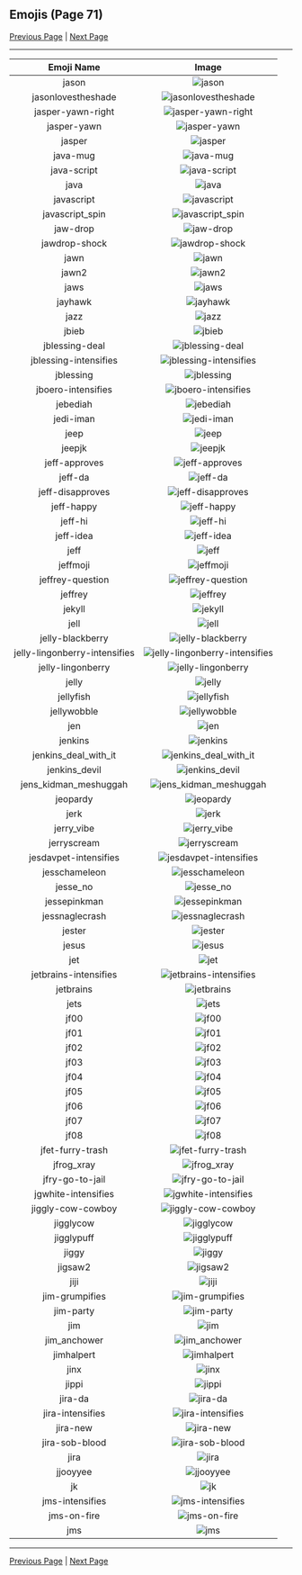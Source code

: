 
## Emojis (Page 71)

[Previous Page](/docs/hc/page-i-0070.md)
  | [Next Page](/docs/hc/page-j-0072.md)

<hr />

|Emoji Name|Image|
| :-: | :-: |
|jason| ![jason](/emojis/hc/jason.png)|
|jasonlovestheshade| ![jasonlovestheshade](/emojis/hc/jasonlovestheshade.png)|
|jasper-yawn-right| ![jasper-yawn-right](/emojis/hc/jasper-yawn-right.png)|
|jasper-yawn| ![jasper-yawn](/emojis/hc/jasper-yawn.png)|
|jasper| ![jasper](/emojis/hc/jasper.png)|
|java-mug| ![java-mug](/emojis/hc/java-mug.png)|
|java-script| ![java-script](/emojis/hc/java-script.png)|
|java| ![java](/emojis/hc/java.png)|
|javascript| ![javascript](/emojis/hc/javascript.png)|
|javascript_spin| ![javascript_spin](/emojis/hc/javascript_spin.gif)|
|jaw-drop| ![jaw-drop](/emojis/hc/jaw-drop.gif)|
|jawdrop-shock| ![jawdrop-shock](/emojis/hc/jawdrop-shock.png)|
|jawn| ![jawn](/emojis/hc/jawn.png)|
|jawn2| ![jawn2](/emojis/hc/jawn2.png)|
|jaws| ![jaws](/emojis/hc/jaws.png)|
|jayhawk| ![jayhawk](/emojis/hc/jayhawk.png)|
|jazz| ![jazz](/emojis/hc/jazz.png)|
|jbieb| ![jbieb](/emojis/hc/jbieb.png)|
|jblessing-deal| ![jblessing-deal](/emojis/hc/jblessing-deal.gif)|
|jblessing-intensifies| ![jblessing-intensifies](/emojis/hc/jblessing-intensifies.png)|
|jblessing| ![jblessing](/emojis/hc/jblessing.gif)|
|jboero-intensifies| ![jboero-intensifies](/emojis/hc/jboero-intensifies.gif)|
|jebediah| ![jebediah](/emojis/hc/jebediah.png)|
|jedi-iman| ![jedi-iman](/emojis/hc/jedi-iman.png)|
|jeep| ![jeep](/emojis/hc/jeep.png)|
|jeepjk| ![jeepjk](/emojis/hc/jeepjk.png)|
|jeff-approves| ![jeff-approves](/emojis/hc/jeff-approves.png)|
|jeff-da| ![jeff-da](/emojis/hc/jeff-da.png)|
|jeff-disapproves| ![jeff-disapproves](/emojis/hc/jeff-disapproves.png)|
|jeff-happy| ![jeff-happy](/emojis/hc/jeff-happy.gif)|
|jeff-hi| ![jeff-hi](/emojis/hc/jeff-hi.gif)|
|jeff-idea| ![jeff-idea](/emojis/hc/jeff-idea.gif)|
|jeff| ![jeff](/emojis/hc/jeff.png)|
|jeffmoji| ![jeffmoji](/emojis/hc/jeffmoji.png)|
|jeffrey-question| ![jeffrey-question](/emojis/hc/jeffrey-question.gif)|
|jeffrey| ![jeffrey](/emojis/hc/jeffrey.gif)|
|jekyll| ![jekyll](/emojis/hc/jekyll.png)|
|jell| ![jell](/emojis/hc/jell.jpg)|
|jelly-blackberry| ![jelly-blackberry](/emojis/hc/jelly-blackberry.png)|
|jelly-lingonberry-intensifies| ![jelly-lingonberry-intensifies](/emojis/hc/jelly-lingonberry-intensifies.gif)|
|jelly-lingonberry| ![jelly-lingonberry](/emojis/hc/jelly-lingonberry.png)|
|jelly| ![jelly](/emojis/hc/jelly.png)|
|jellyfish| ![jellyfish](/emojis/hc/jellyfish.png)|
|jellywobble| ![jellywobble](/emojis/hc/jellywobble.gif)|
|jen| ![jen](/emojis/hc/jen.png)|
|jenkins| ![jenkins](/emojis/hc/jenkins.png)|
|jenkins_deal_with_it| ![jenkins_deal_with_it](/emojis/hc/jenkins_deal_with_it.png)|
|jenkins_devil| ![jenkins_devil](/emojis/hc/jenkins_devil.png)|
|jens_kidman_meshuggah| ![jens_kidman_meshuggah](/emojis/hc/jens_kidman_meshuggah.jpg)|
|jeopardy| ![jeopardy](/emojis/hc/jeopardy.jpg)|
|jerk| ![jerk](/emojis/hc/jerk.jpg)|
|jerry_vibe| ![jerry_vibe](/emojis/hc/jerry_vibe.gif)|
|jerryscream| ![jerryscream](/emojis/hc/jerryscream.png)|
|jesdavpet-intensifies| ![jesdavpet-intensifies](/emojis/hc/jesdavpet-intensifies.gif)|
|jesschameleon| ![jesschameleon](/emojis/hc/jesschameleon.png)|
|jesse_no| ![jesse_no](/emojis/hc/jesse_no.png)|
|jessepinkman| ![jessepinkman](/emojis/hc/jessepinkman.png)|
|jessnaglecrash| ![jessnaglecrash](/emojis/hc/jessnaglecrash.jpg)|
|jester| ![jester](/emojis/hc/jester.jpg)|
|jesus| ![jesus](/emojis/hc/jesus.png)|
|jet| ![jet](/emojis/hc/jet.gif)|
|jetbrains-intensifies| ![jetbrains-intensifies](/emojis/hc/jetbrains-intensifies.gif)|
|jetbrains| ![jetbrains](/emojis/hc/jetbrains.png)|
|jets| ![jets](/emojis/hc/jets.png)|
|jf00| ![jf00](/emojis/hc/jf00.png)|
|jf01| ![jf01](/emojis/hc/jf01.png)|
|jf02| ![jf02](/emojis/hc/jf02.png)|
|jf03| ![jf03](/emojis/hc/jf03.png)|
|jf04| ![jf04](/emojis/hc/jf04.png)|
|jf05| ![jf05](/emojis/hc/jf05.png)|
|jf06| ![jf06](/emojis/hc/jf06.png)|
|jf07| ![jf07](/emojis/hc/jf07.png)|
|jf08| ![jf08](/emojis/hc/jf08.png)|
|jfet-furry-trash| ![jfet-furry-trash](/emojis/hc/jfet-furry-trash.png)|
|jfrog_xray| ![jfrog_xray](/emojis/hc/jfrog_xray.png)|
|jfry-go-to-jail| ![jfry-go-to-jail](/emojis/hc/jfry-go-to-jail.jpg)|
|jgwhite-intensifies| ![jgwhite-intensifies](/emojis/hc/jgwhite-intensifies.gif)|
|jiggly-cow-cowboy| ![jiggly-cow-cowboy](/emojis/hc/jiggly-cow-cowboy.gif)|
|jigglycow| ![jigglycow](/emojis/hc/jigglycow.gif)|
|jigglypuff| ![jigglypuff](/emojis/hc/jigglypuff.png)|
|jiggy| ![jiggy](/emojis/hc/jiggy.png)|
|jigsaw2| ![jigsaw2](/emojis/hc/jigsaw2.png)|
|jiji| ![jiji](/emojis/hc/jiji.png)|
|jim-grumpifies| ![jim-grumpifies](/emojis/hc/jim-grumpifies.gif)|
|jim-party| ![jim-party](/emojis/hc/jim-party.gif)|
|jim| ![jim](/emojis/hc/jim.jpg)|
|jim_anchower| ![jim_anchower](/emojis/hc/jim_anchower.jpg)|
|jimhalpert| ![jimhalpert](/emojis/hc/jimhalpert.png)|
|jinx| ![jinx](/emojis/hc/jinx.png)|
|jippi| ![jippi](/emojis/hc/jippi.jpg)|
|jira-da| ![jira-da](/emojis/hc/jira-da.png)|
|jira-intensifies| ![jira-intensifies](/emojis/hc/jira-intensifies.gif)|
|jira-new| ![jira-new](/emojis/hc/jira-new.png)|
|jira-sob-blood| ![jira-sob-blood](/emojis/hc/jira-sob-blood.png)|
|jira| ![jira](/emojis/hc/jira.png)|
|jjooyyee| ![jjooyyee](/emojis/hc/jjooyyee.png)|
|jk| ![jk](/emojis/hc/jk.png)|
|jms-intensifies| ![jms-intensifies](/emojis/hc/jms-intensifies.gif)|
|jms-on-fire| ![jms-on-fire](/emojis/hc/jms-on-fire.gif)|
|jms| ![jms](/emojis/hc/jms.png)|

<hr/>

[Previous Page](/docs/hc/page-i-0070.md)
  | [Next Page](/docs/hc/page-j-0072.md)